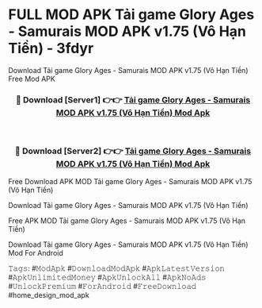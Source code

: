 # FULL MOD APK Tải game Glory Ages - Samurais MOD APK v1.75 (Vô Hạn Tiền) - 3fdyr
Download Tải game Glory Ages - Samurais MOD APK v1.75 (Vô Hạn Tiền) Free Mod APK

<div align="center">
<h3>🔴 Download [Server1] 👉👉 <a href="https://apk-comot.site?title=Tải_game_Glory_Ages_-_Samurais_MOD_APK_v1.75_(Vô_Hạn_Tiền)">Tải game Glory Ages - Samurais MOD APK v1.75 (Vô Hạn Tiền) Mod Apk</a></h3><br>

<h3>🔴 Download [Server2] 👉👉 <a href="https://apk-comot.site?title=Tải_game_Glory_Ages_-_Samurais_MOD_APK_v1.75_(Vô_Hạn_Tiền)">Tải game Glory Ages - Samurais MOD APK v1.75 (Vô Hạn Tiền) Mod Apk</a></h3>
</div>


Free Download APK MOD Tải game Glory Ages - Samurais MOD APK v1.75 (Vô Hạn Tiền)

Download Tải game Glory Ages - Samurais MOD APK v1.75 (Vô Hạn Tiền) 

Free APK MOD Tải game Glory Ages - Samurais MOD APK v1.75 (Vô Hạn Tiền) 

Download Tải game Glory Ages - Samurais MOD APK v1.75 (Vô Hạn Tiền) Mod For Android

𝚃𝚊𝚐𝚜: #𝙼𝚘𝚍𝙰𝚙𝚔 #𝙳𝚘𝚠𝚗𝚕𝚘𝚊𝚍𝙼𝚘𝚍𝙰𝚙𝚔 #𝙰𝚙𝚔𝙻𝚊𝚝𝚎𝚜𝚝𝚅𝚎𝚛𝚜𝚒𝚘𝚗 #𝙰𝚙𝚔𝚄𝚗𝚕𝚒𝚖𝚒𝚝𝚎𝚍𝙼𝚘𝚗𝚎𝚢 #𝙰𝚙𝚔𝚄𝚗𝚕𝚘𝚌𝚔𝙰𝚕𝚕 #𝙰𝚙𝚔𝙽𝚘𝙰𝚍𝚜 #𝚄𝚗𝚕𝚘𝚌𝚔𝙿𝚛𝚎𝚖𝚒𝚞𝚖 #𝙵𝚘𝚛𝙰𝚗𝚍𝚛𝚘𝚒𝚍 #𝙵𝚛𝚎𝚎𝙳𝚘𝚠𝚗𝚕𝚘𝚊𝚍 #home_design_mod_apk